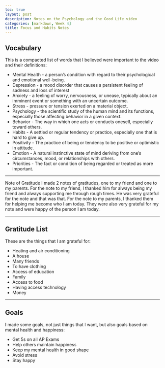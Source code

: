 ```yaml
---
toc: true
layout: post
description: Notes on the Psychology and the Good Life video
categories: [markdown, Week 4]
title: Focus and Habits Notes
---
```



## Vocabulary
This is a compacted list of words that I believed were important to the video and their definitions:
- Mental Health - a person’s condition with regard to their psychological and emotional well-being.
- Depression - a mood disorder that causes a persistent feeling of sadness and loss of interest
- Anxiety - a feeling of worry, nervousness, or unease, typically about an imminent event or something with an uncertain outcome.
- Stress - pressure or tension exerted on a material object.
- Psychology - the scientific study of the human mind and its functions, especially those affecting behavior in a given context.
- Behavior - The way in which one acts or conducts oneself, especially toward others.
- Habits - A settled or regular tendency or practice, especially one that is hard to give up.
- Positivity - The practice of being or tendency to be positive or optimistic in attitude.
- Emotion - A natural instinctive state of mind deriving from one’s circumstances, mood, or relationships with others.
- Priorities - The fact or condition of being regarded or treated as more important.

---

Note of Gratitude
I made 2 notes of gratitudes, one to my friend and one to my parents. For the note to my friend, I thanked him for always being my friend and always supporting me through rough times. He was very grateful for the note and that was that. For the note to my parents, I thanked them for helping me become who I am today. They were also very grateful for my note and were happy of the person I am today.

---

## Gratitude List
These are the things that I am grateful for:
- Heating and air conditioning
- A house
- Many friends
- To have clothing
- Access of education
- Family
- Access to food
- Having access technology
- Money

---

## Goals
I made some goals, not just things that I want, but also goals based on mental health and happiness:
- Get 5s on all AP Exams
- Help others maintain happiness
- Keep my mental health in good shape
- Avoid stress
- Stay happy